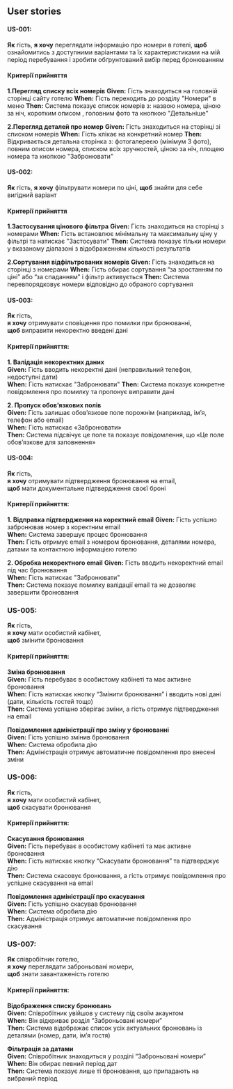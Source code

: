 ## User stories

#### US-001:
**Як** гість,
**я хочу** переглядати інформацію про номери в готелі,
**щоб**  ознайомитись з доступними варіантами та їх характеристиками на мій період перебування і зробити обґрунтований вибір перед бронюванням

#### Критерії прийняття
**1.Перегляд списку всіх номерів**
**Given:** Гість знаходиться на головній сторінці сайту готелю
**When:** Гість переходить до розділу "Номери" в меню
**Then:** Система показує список номерів з: назвою номера, ціною за ніч, коротким описом , головним фото та кнопкою "Детальніше"

**2.Перегляд деталей про номер**
**Given:** Гість знаходиться на сторінці зі списком номерів
**When:** Гість клікає на конкретний номер 
**Then:** Відкривається детальна сторінка з: фотогалереєю (мінімум 3 фото), повним описом номера, списком всіх зручностей, ціною за ніч, площею номера та кнопкою "Забронювати"



#### US-002: 
**Як** гість, 
**я хочу** фільтрувати номери по ціні, 
**щоб** знайти для себе вигідний варіант

#### Критерії прийняття
**1.Застосування цінового фільтра**
**Given:** Гість знаходиться на сторінці з номерами 
**When:** Гість встановлює мінімальну та максимальну ціну у фільтрі та натискає "Застосувати" 
**Then:** Система показує тільки номери у вказаному діапазоні з відображенням кількості результатів

**2.Сортування відфільтрованих номерів**
**Given:** Гість знаходиться на сторінці з номерами 
**When:** Гість обирає сортування “за зростанням по ціні” або “за спаданням” і фільтр активується
**Then:** Система перевпорядковує номери відповідно до обраного сортування



#### US-003: 
**Як** гість,  
**я хочу** отримувати сповіщення про помилки при бронюванні,  
**щоб** виправити некоректно введені дані

#### Критерії прийняття:
**1. Валідація некоректних даних**  
**Given:** Гість вводить некоректні дані (неправильний телефон, недоступні дати)  
**When:** Гість натискає "Забронювати"
**Then:** Система показує конкретне повідомлення про помилку та пропонує виправити дані  

**2. Пропуск обов’язкових полів**  
**Given:** Гість залишає обов’язкове поле порожнім (наприклад, ім’я, телефон або email)  
**When:** Гість натискає «Забронювати»  
**Then:** Система підсвічує це поле та показує повідомлення, що «Це поле обов’язкове для заповнення»



#### US-004:
**Як** гість,  
**я хочу** отримувати підтвердження бронювання на email,  
**щоб** мати документальне підтвердження своєї броні

#### Критерії прийняття:
**1. Відправка підтвердження на коректний email**
**Given:** Гість успішно забронював номер з коректним email  
**When:** Система завершує процес бронювання  
**Then:** Гість отримує email з номером бронювання, деталями номера, датами та контактною інформацією готелю

**2. Обробка некоректного email**
**Given:** Гість вводить некоректний email під час бронювання  
**When:** Гість натискає "Забронювати"  
**Then:** Система показує помилку валідації email та не дозволяє завершити бронювання




### US-005:
**Як**  гість,<br>
**я хочу** мати особистий кабінет,<br> 
**щоб** змінити бронювання<br>

#### Критерії прийняття:<br>
**Зміна бронювання**<br>
**Given:** Гість перебуває в особистому кабінеті та має активне бронювання<br>
**When:** Гість натискає кнопку “Змінити бронювання” і вводить нові дані (дати, кількість гостей тощо)<br>
**Then:** Система успішно зберігає зміни, а гість отримує підтвердження на email<br>

**Повідомлення адміністрації про зміну у бронюванні**<br>
**Given:** Гість успішно змінив бронювання<br>
**When:** Система обробила дію<br>
**Then:** Адміністрація отримує автоматичне повідомлення про внесені зміни



### US-006:
**Як**  гість,<br>
**я хочу** мати особистий кабінет, <br>
**щоб** скасувати бронювання<br>

#### Критерії прийняття:<br>
**Скасування бронювання**<br>
**Given:** Гість перебуває в особистому кабінеті та має активне бронювання<br>
**When:** Гість натискає кнопку “Скасувати бронювання” та підтверджує дію<br>
**Then:** Система скасовує бронювання, а гість отримує повідомлення про успішне скасування на email<br>

**Повідомлення адміністрації про скасування**<br>
**Given:** Гість успішно скасував бронювання<br>
**When:** Система обробила дію<br>
**Then:** Адміністрація отримує автоматичне повідомлення про скасування



### US-007:
**Як**  співробітник готелю, <br>
**я хочу** переглядати заброньовані номери, <br>
**щоб** знати завантаженість готелю<br>

#### Критерії прийняття:<br>

**Відображення списку бронювань**<br>
**Given:** Співробітник увійшов у систему під своїм акаунтом<br>
**When:** Він відкриває розділ “Заброньовані номери”<br>
**Then:** Система відображає список усіх актуальних бронювань із деталями (номер, дати, ім’я гостя)<br>

**Фільтрація за датами**<br>
**Given:** Співробітник знаходиться у розділі “Заброньовані номери”<br>
**When:** Він обирає певний період дат<br>
**Then:** Система показує лише ті бронювання, що припадають на вибраний період